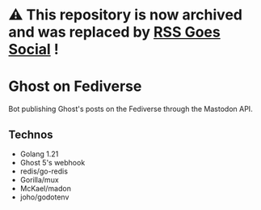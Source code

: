 # :warning: This repository is now archived and was replaced by [RSS Goes Social](https://github.com/anhgelus/rss-goes-social) !

# Ghost on Fediverse

Bot publishing Ghost's posts on the Fediverse through the Mastodon API.

## Technos

- Golang 1.21
- Ghost 5's webhook
- redis/go-redis
- Gorilla/mux
- McKael/madon
- joho/godotenv
